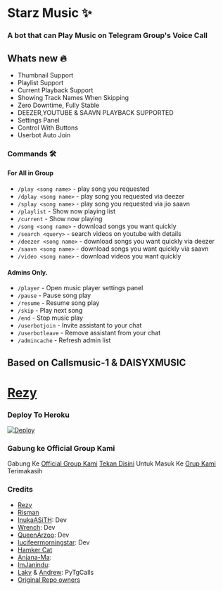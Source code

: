 <h1 align="centre"> Starz Music ✨ </h1>

### A bot that can Play Music on Telegram Group's Voice Call

<h2> Whats new 🔥 </h2>

- Thumbnail Support
- Playlist Support
- Current Playback Support
- Showing Track Names When Skipping
- Zero Downtime, Fully Stable
- DEEZER,YOUTUBE & SAAVN PLAYBACK SUPPORTED
- Settings Panel
- Control With Buttons
- Userbot Auto Join

### Commands 🛠
#### For All in Group

- `/play <song name>` - play song you requested
- `/dplay <song name>` - play song you requested via deezer
- `/splay <song name>` - play song you requested via jio saavn
- `/playlist` - Show now playing list
- `/current` - Show now playing
- `/song <song name>` - download songs you want quickly
- `/search <query>` - search videos on youtube with details
- `/deezer <song name>` - download songs you want quickly via deezer
- `/saavn <song name>` - download songs you want quickly via saavn
- `/video <song name>` - download videos you want quickly

#### Admins Only.
- `/player` - Open music player settings panel
- `/pause` - Pause song play
- `/resume` - Resume song play
- `/skip` - Play next song
- `/end` - Stop music play
- `/userbotjoin` - Invite assistant to your chat
- `/userbotleave` - Remove assistant from your chat
- `/admincache` - Refresh admin list

## Based on Callsmusic-1 & DAISYXMUSIC 
# [Rezy](https://t.me/ItsmeAlsya)

### Deploy To Heroku</h4>

[![Deploy](https://www.herokucdn.com/deploy/button.svg)](https://heroku.com/deploy?template=https://github.com/mrismanaziz/Music-Man)

### Gabung ke Official Group Kami

Gabung Ke [Official Group Kami](https://t.me/Republicfriend) [Tekan Disini](https://t.me/Republicfriend) Untuk Masuk Ke [Grup Kami](https://t.me/Republicfriend) Terimakasih 

### Credits
- [Rezy](https://t.me/ItsmeAlsya)
- [Risman](https://github.com/mrismanaziz)
- [InukaASiTH](https://github.com/InukaAsith): Dev
- [Wrench](https://github.com/EverythingSuckz/): Dev
- [QueenArzoo](https://github.com/QueenArzoo): Dev
- [lucifeermorningstar](https://github.com/lucifeermorningstar): Dev
- [Hamker Cat](https://github.com/thehamkercat/)
- [Anjana-Ma](https://github.com/Anjana-Ma): 
- [ImJanindu](https://github.com/ImJanindu): 
- [Laky](https://github.com/Laky-64) & [Andrew](https://github.com/AndrewLaneX): PyTgCalls
- [Original Repo owners](https://github.com/suprojects/CallsMusic)
